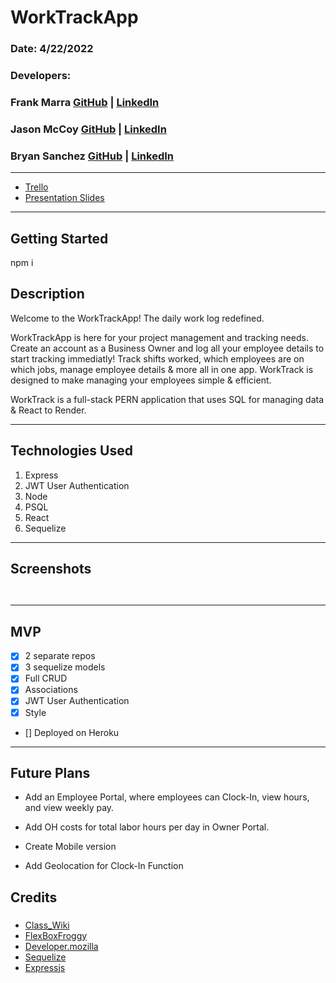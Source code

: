 # WorkTrackApp

### Date: 4/22/2022

### Developers: 

### Frank Marra  [GitHub](https://github.com/frankmarra) | [LinkedIn](https://www.linkedin.com/in/frankrmarra/)

### Jason McCoy  [GitHub](https://github.com/MC-JSON) | [LinkedIn](https://www.linkedin.com/in/jasonwmccoy/)

### Bryan Sanchez  [GitHub]() | [LinkedIn](https://www.https://www.linkedin.com/in/bryvn1xx/)
---

- [Trello](https://trello.com/b/R3ERjgEi/worktrackapp)
- [Presentation Slides](https://docs.google.com/presentation/d/1HbCL443_C0jDc6XwxrTpGcek0Dp72o-2r4YH5MGvJLE/edit?usp=sharing)

---
## Getting Started
npm i

## Description

Welcome to the WorkTrackApp! The daily work log redefined.

WorkTrackApp is here for your project management and tracking needs. Create an account as a Business Owner and log all your employee details to start tracking immediatly! Track shifts worked, which employees are on which jobs, manage employee details & more all in one app. WorkTrack is designed to make managing your employees simple & efficient.

WorkTrack is a full-stack PERN application that uses SQL for managing data & React to Render.

---

## Technologies Used

1.  Express
2.  JWT User Authentication
3.  Node
4.  PSQL
5.  React
6.  Sequelize

---

## Screenshots

![]()

![]()

---

## **MVP**

- [x] 2 separate repos
- [x] 3 sequelize models
- [x] Full CRUD
- [x] Associations
- [x] JWT User Authentication
- [x] Style
- [] Deployed on Heroku

---

## **Future Plans**

- Add an Employee Portal, where employees can Clock-In, view hours, and view weekly pay.

- Add OH costs for total labor hours per day in Owner Portal.
- Create Mobile version
- Add Geolocation for Clock-In Function

## **Credits**

###
- [Class_Wiki](https://github.com/SEI-R-2-22/class_wiki)
- [FlexBoxFroggy](https://flexboxfroggy.com/)
- [Developer.mozilla](https://developer.mozilla.org/en-US/docs/Web/API/Window/localStorage)
- [Sequelize](https://sequelize.org/docs/v6/)
- [Expressjs](https://expressjs.com/)

###
